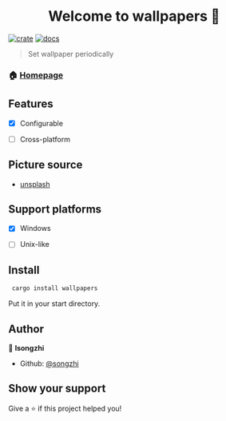 <h1 align="center">Welcome to wallpapers 👋</h1>

[![crate](https://img.shields.io/crates/v/wallpapers.svg)](https://crates.io/crates/wallpapers)
[![docs](https://docs.rs/wallpapers/badge.svg)](https://docs.rs/wallpapers)

> Set wallpaper periodically

### 🏠 [Homepage](https://github.com/songzhi/wallpapers)

## Features
* [x] Configurable

* [ ] Cross-platform

## Picture source
* [unsplash](https://unsplash.com)

## Support platforms
* [x] Windows

* [ ] Unix-like

## Install

```sh
 cargo install wallpapers
```
Put it in your start directory.

## Author

👤 **lsongzhi**

* Github: [@songzhi](https://github.com/songzhi)

## Show your support

Give a ⭐️ if this project helped you!
